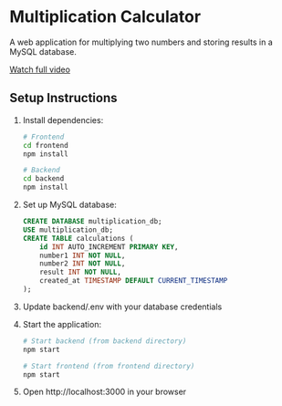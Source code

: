 # Multiplication Calculator

A web application for multiplying two numbers and storing results in a MySQL database.


[Watch full video](https://drive.google.com/file/d/10YSqrV31_0pBJDoHdxOq5wEUONuHlzMJ/view?usp=sharing)

## Setup Instructions

1. Install dependencies:
   ```bash
   # Frontend
   cd frontend
   npm install

   # Backend
   cd backend
   npm install
   ```

2. Set up MySQL database:
   ```sql
   CREATE DATABASE multiplication_db;
   USE multiplication_db;
   CREATE TABLE calculations (
       id INT AUTO_INCREMENT PRIMARY KEY,
       number1 INT NOT NULL,
       number2 INT NOT NULL,
       result INT NOT NULL,
       created_at TIMESTAMP DEFAULT CURRENT_TIMESTAMP
   );
   ```

3. Update backend/.env with your database credentials

4. Start the application:
   ```bash
   # Start backend (from backend directory)
   npm start

   # Start frontend (from frontend directory)
   npm start
   ```

5. Open http://localhost:3000 in your browser

